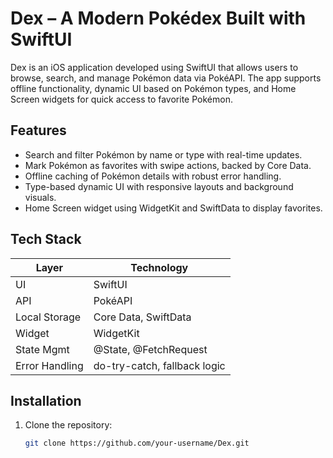 # Dex – A Modern Pokédex Built with SwiftUI

Dex is an iOS application developed using SwiftUI that allows users to browse, search, and manage Pokémon data via PokéAPI. The app supports offline functionality, dynamic UI based on Pokémon types, and Home Screen widgets for quick access to favorite Pokémon.

## Features

- Search and filter Pokémon by name or type with real-time updates.
- Mark Pokémon as favorites with swipe actions, backed by Core Data.
- Offline caching of Pokémon details with robust error handling.
- Type-based dynamic UI with responsive layouts and background visuals.
- Home Screen widget using WidgetKit and SwiftData to display favorites.

## Tech Stack

| Layer         | Technology            |
|---------------|------------------------|
| UI            | SwiftUI                |
| API           | PokéAPI                |
| Local Storage | Core Data, SwiftData   |
| Widget        | WidgetKit              |
| State Mgmt    | @State, @FetchRequest  |
| Error Handling| do-try-catch, fallback logic |

## Installation

1. Clone the repository:
   ```bash
   git clone https://github.com/your-username/Dex.git
